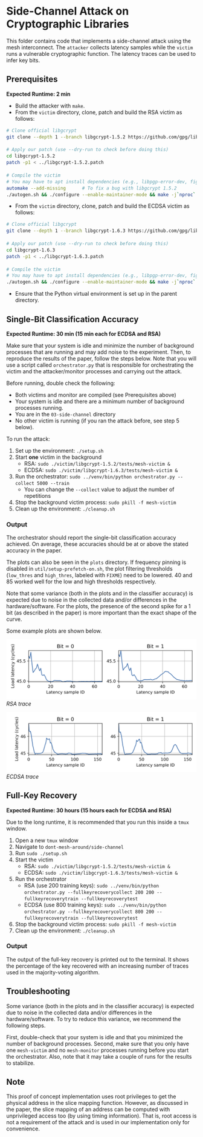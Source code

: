 # Side-Channel Attack on Cryptographic Libraries

This folder contains code that implements a side-channel attack using the mesh interconnect.
The `attacker` collects latency samples while the `victim` runs a vulnerable cryptographic function.
The latency traces can be used to infer key bits.

## Prerequisites

**Expected Runtime: 2 min**

- Build the attacker with `make`.
- From the `victim` directory, clone, patch and build the RSA victim as follows:
```sh
# Clone official libgcrypt
git clone --depth 1 --branch libgcrypt-1.5.2 https://github.com/gpg/libgcrypt.git libgcrypt-1.5.2

# Apply our patch (use --dry-run to check before doing this)
cd libgcrypt-1.5.2
patch -p1 < ../libgcrypt-1.5.2.patch

# Compile the victim
# You may have to apt install dependencies (e.g., libpgp-error-dev, fig2dev, texinfo)
automake --add-missing		# To fix a bug with libgcrypt 1.5.2
./autogen.sh && ./configure --enable-maintainer-mode && make -j`nproc`
```
- From the `victim` directory, clone, patch and build the ECDSA victim as follows:
```sh
# Clone official libgcrypt
git clone --depth 1 --branch libgcrypt-1.6.3 https://github.com/gpg/libgcrypt.git libgcrypt-1.6.3

# Apply our patch (use --dry-run to check before doing this)
cd libgcrypt-1.6.3
patch -p1 < ../libgcrypt-1.6.3.patch

# Compile the victim
# You may have to apt install dependencies (e.g., libpgp-error-dev, fig2dev, texinfo)
./autogen.sh && ./configure --enable-maintainer-mode && make -j`nproc`
```
- Ensure that the Python virtual environment is set up in the parent directory.

## Single-Bit Classification Accuracy

**Expected Runtime: 30 min (15 min each for ECDSA and RSA)**

Make sure that your system is idle and minimize the number of background processes that are running and may add noise to the experiment.
Then, to reproduce the results of the paper, follow the steps below.
Note that you will use a script called `orchestrator.py` that is responsible for orchestrating the victim and the attacker/monitor processes and carrying out the attack.

Before running, double check the following:

- Both victims and monitor are compiled (see Prerequisites above)
- Your system is idle and there are a minimum number of background processes running.
- You are in the `03-side-channel` directory
- No other victim is running (if you ran the attack before, see step 5 below).

To run the attack:

1. Set up the environment: `./setup.sh`
2. Start **one** victim in the background
    - RSA: `sudo ./victim/libgcrypt-1.5.2/tests/mesh-victim &`
    - ECDSA: `sudo ./victim/libgcrypt-1.6.3/tests/mesh-victim &`
3. Run the orchestrator: `sudo ../venv/bin/python orchestrator.py --collect 5000 --train`
    - You can change the `--collect` value to adjust the number of repetitions
4. Stop the background victim process: `sudo pkill -f mesh-victim`
5. Clean up the environment: `./cleanup.sh`

### Output

The orchestrator should report the single-bit classification accuracy achieved.
On average, these accuracies should be at or above the stated accuracy in the paper.

The plots can also be seen in the `plots` directory.
If frequency pinning is disabled in `util/setup-prefetch-on.sh`, the plot filtering thresholds (`low_thres` and `high_thres`, labeled with `FIXME`) need to be lowered.
40 and 85 worked well for the low and high thresholds respectively.

Note that some variance (both in the plots and in the classifier accuracy) is expected due to noise in the collected data and/or differences in the hardware/software.
For the plots, the presence of the second spike for a 1 bit (as described in the paper) is more important than the exact shape of the curve.

Some example plots are shown below.

![RSA plot](../img/rsa.png)
*RSA trace*

![ECDSA plot](../img/ecdsa.png)
*ECDSA trace*

## Full-Key Recovery

**Expected Runtime: 30 hours (15 hours each for ECDSA and RSA)**

Due to the long runtime, it is recommended that you run this inside a `tmux` window.

1. Open a new `tmux` window
2. Navigate to `dont-mesh-around/side-channel` 
3. Run `sudo ./setup.sh`
4. Start the victim
    - RSA: `sudo ./victim/libgcrypt-1.5.2/tests/mesh-victim &`
    - ECDSA: `sudo ./victim/libgcrypt-1.6.3/tests/mesh-victim &`
5. Run the orchestrator
    - RSA (use 200 training keys): `sudo ../venv/bin/python orchestrator.py --fullkeyrecoverycollect 200 200 --fullkeyrecoverytrain --fullkeyrecoverytest`
    - ECDSA (use 800 training keys): `sudo ../venv/bin/python orchestrator.py --fullkeyrecoverycollect 800 200 --fullkeyrecoverytrain --fullkeyrecoverytest`
6. Stop the background victim process: `sudo pkill -f mesh-victim`
7. Clean up the environment: `./cleanup.sh`

### Output

The output of the full-key recovery is printed out to the terminal.
It shows the percentage of the key recovered with an increasing number of traces used in the majority-voting algorithm.

## Troubleshooting

Some variance (both in the plots and in the classifier accuracy) is expected due to noise in the collected data and/or differences in the hardware/software.
To try to reduce this variance, we recommend the following steps.

First, double-check that your system is idle and that you minimized the number of background processes.
Second, make sure that you only have one `mesh-victim` and no `mesh-monitor` processes running before you start the orchestrator.
Also, note that it may take a couple of runs for the results to stabilize.

## Note

This proof of concept implementation uses root privileges to get the physical address in the slice mapping function.
However, as discussed in the paper, the slice mapping of an address can be computed with unprivileged access too (by using timing information).
That is, root access is not a requirement of the attack and is used in our implementation only for convenience.
